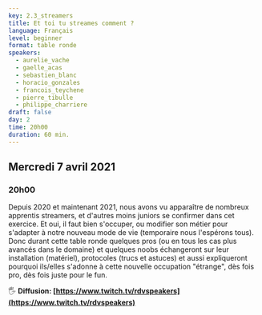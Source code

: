 ```yaml
---
key: 2.3_streamers
title: Et toi tu streames comment ?
language: Français
level: beginner
format: table ronde
speakers:
  - aurelie_vache
  - gaelle_acas
  - sebastien_blanc
  - horacio_gonzales
  - francois_teychene
  - pierre_tibulle
  - philippe_charriere
draft: false
day: 2
time: 20h00
duration: 60 min.
---
```


## Mercredi 7 avril 2021
### 20h00

Depuis 2020 et maintenant 2021, nous avons vu apparaître de nombreux apprentis streamers, et d'autres moins juniors se confirmer dans cet exercice. Et oui, il faut bien s'occuper, ou modifier son métier pour s'adapter à notre nouveau mode de vie (temporaire nous l'espérons tous). Donc durant cette table ronde quelques pros (ou en tous les cas plus avancés dans le domaine) et quelques noobs échangeront sur leur installation (matériel), protocoles (trucs et astuces) et aussi expliqueront pourquoi ils/elles s'adonne à cette nouvelle occupation "étrange", dès fois pro, dès fois juste pour le fun.

🖐️ **Diffusion: [https://www.twitch.tv/rdvspeakers](https://www.twitch.tv/rdvspeakers)**

